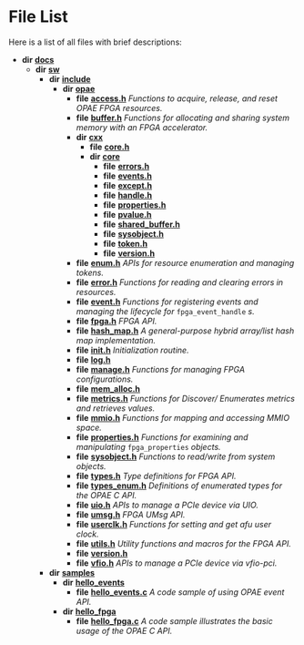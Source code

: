 # File List

Here is a list of all files with brief descriptions:


* **dir** [**docs**](dir_49e56c817e5e54854c35e136979f97ca.md)   
  * **dir** [**sw**](dir_55721a669a8e0900d975c02921addb49.md)   
    * **dir** [**include**](dir_97b4588afba69bf89bbe554642ac6431.md)   
      * **dir** [**opae**](dir_ade97cd9199f278c0723672dd8647ba4.md)   
        * **file** [**access.h**](access_8h.md) _Functions to acquire, release, and reset OPAE FPGA resources._   
        * **file** [**buffer.h**](buffer_8h.md) _Functions for allocating and sharing system memory with an FPGA accelerator._   
        * **dir** [**cxx**](dir_3731a7e5669218b938d292e51b4e531c.md)   
          * **file** [**core.h**](core_8h.md) 
          * **dir** [**core**](dir_23b1b9d7ef54caa3fa7bb54d9bc2d47a.md)   
            * **file** [**errors.h**](errors_8h.md)   
            * **file** [**events.h**](events_8h.md)   
            * **file** [**except.h**](except_8h.md)   
            * **file** [**handle.h**](handle_8h.md)   
            * **file** [**properties.h**](cxx_2core_2properties_8h.md)   
            * **file** [**pvalue.h**](pvalue_8h.md)   
            * **file** [**shared\_buffer.h**](shared__buffer_8h.md)   
            * **file** [**sysobject.h**](cxx_2core_2sysobject_8h.md)   
            * **file** [**token.h**](token_8h.md)   
            * **file** [**version.h**](cxx_2core_2version_8h.md)   
        * **file** [**enum.h**](enum_8h.md) _APIs for resource enumeration and managing tokens._   
        * **file** [**error.h**](error_8h.md) _Functions for reading and clearing errors in resources._   
        * **file** [**event.h**](event_8h.md) _Functions for registering events and managing the lifecycle for_ `fpga_event_handle` _s._  
        * **file** [**fpga.h**](fpga_8h.md) _FPGA API._ 
        * **file** [**hash\_map.h**](hash__map_8h.md) _A general-purpose hybrid array/list hash map implementation._   
        * **file** [**init.h**](init_8h.md) _Initialization routine._   
        * **file** [**log.h**](log_8h.md)   
        * **file** [**manage.h**](manage_8h.md) _Functions for managing FPGA configurations._   
        * **file** [**mem\_alloc.h**](mem__alloc_8h.md)   
        * **file** [**metrics.h**](metrics_8h.md) _Functions for Discover/ Enumerates metrics and retrieves values._   
        * **file** [**mmio.h**](mmio_8h.md) _Functions for mapping and accessing MMIO space._   
        * **file** [**properties.h**](properties_8h.md) _Functions for examining and manipulating_ `fpga_properties` _objects._  
        * **file** [**sysobject.h**](sysobject_8h.md) _Functions to read/write from system objects._   
        * **file** [**types.h**](types_8h.md) _Type definitions for FPGA API._   
        * **file** [**types\_enum.h**](types__enum_8h.md) _Definitions of enumerated types for the OPAE C API._   
        * **file** [**uio.h**](uio_8h.md) _APIs to manage a PCIe device via UIO._   
        * **file** [**umsg.h**](umsg_8h.md) _FPGA UMsg API._   
        * **file** [**userclk.h**](userclk_8h.md) _Functions for setting and get afu user clock._   
        * **file** [**utils.h**](utils_8h.md) _Utility functions and macros for the FPGA API._   
        * **file** [**version.h**](version_8h.md)   
        * **file** [**vfio.h**](vfio_8h.md) _APIs to manage a PCIe device via vfio-pci._   
    * **dir** [**samples**](dir_9a6968a8846ef48cff617fcd6355d7b4.md)   
      * **dir** [**hello\_events**](dir_d66a8e4b979fa79493bebe26e2602d2b.md)   
        * **file** [**hello\_events.c**](hello__events_8c.md) _A code sample of using OPAE event API._   
      * **dir** [**hello\_fpga**](dir_a3c160366dc832de1042e5d4d49ef034.md)   
        * **file** [**hello\_fpga.c**](hello__fpga_8c.md) _A code sample illustrates the basic usage of the OPAE C API._   